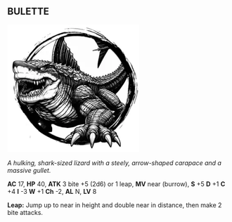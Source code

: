 ## BULETTE

![](images/bulette.webp)

_A hulking, shark-sized lizard with a steely, arrow-shaped carapace and a massive gullet._

**AC** 17, **HP** 40, **ATK** 3 bite +5 (2d6) or 1 leap, **MV** near (burrow), **S** +5 **D** +1 **C** +4 **I** -3 **W** +1 **Ch** -2, **AL** N, **LV** 8

**Leap:** Jump up to near in height and double near in distance, then make 2 bite attacks.

